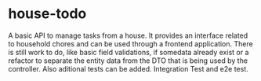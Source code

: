# house-todo
A basic API to manage tasks from a house.
It provides an interface related to household chores and can be used through a frontend application.
There is still work to do, like basic field validations, if somedata already exist or a refactor to separate the entity data from the DTO that is being used by the controller.
Also aditional tests can be added. Integration Test and e2e test.
